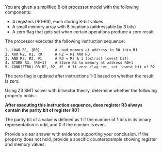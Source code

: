 You are given a simplified 8-bit processor model with the following components:

- 4 registers (R0-R3), each storing 8-bit values
- A small memory array with 8 locations (addressable by 3 bits)
- A zero flag that gets set when certain operations produce a zero result

The processor executes the following instruction sequence:

```
1. LOAD R1, [R0]       # Load memory at address in R0 into R1
2. XOR R2, R1, R0      # R2 = R1 XOR R0
3. AND R3, R2, #1      # R3 = R2 & 1 (extract lowest bit)
4. STORE R3, [R0+1]    # Store R3 to memory at address R0+1
5. COND(ZERO) OR R2, R2, #1  # If zero flag set, set lowest bit of R2
```

The zero flag is updated after instructions 1-3 based on whether the result is zero.

Using Z3 SMT solver with bitvector theory, determine whether the following property holds:

**After executing this instruction sequence, does register R3 always contain the parity bit of register R0?**

The parity bit of a value is defined as 1 if the number of 1 bits in its binary representation is odd, and 0 if the number is even.

Provide a clear answer with evidence supporting your conclusion. If the property does not hold, provide a specific counterexample showing register and memory values.